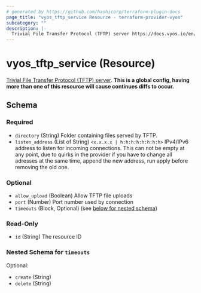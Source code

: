 ```yaml
---
# generated by https://github.com/hashicorp/terraform-plugin-docs
page_title: "vyos_tftp_service Resource - terraform-provider-vyos"
subcategory: ""
description: |-
  Trivial File Transfer Protocol (TFTP) server https://docs.vyos.io/en/latest/configuration/firewall/general.html. This is a global config, having more than one of this resource will cause continues diffs to occur.
---
```


# vyos_tftp_service (Resource)

[Trivial File Transfer Protocol (TFTP) server](https://docs.vyos.io/en/latest/configuration/firewall/general.html). **This is a global config, having more than one of this resource will cause continues diffs to occur.**



<!-- schema generated by tfplugindocs -->
## Schema

### Required

- `directory` (String) Folder containing files served by TFTP.
- `listen_address` (List of String) `<x.x.x.x | h:h:h:h:h:h:h:h>` IPv4/IPv6 address to listen for incoming connections. This can not be empty at any point, due to quirks in the provider if you have to change all adresses at the same time, append the new address, run apply before removing the old one.

### Optional

- `allow_upload` (Boolean) Allow TFTP file uploads
- `port` (Number) Port number used by connection
- `timeouts` (Block, Optional) (see [below for nested schema](#nestedblock--timeouts))

### Read-Only

- `id` (String) The resource ID

<a id="nestedblock--timeouts"></a>
### Nested Schema for `timeouts`

Optional:

- `create` (String)
- `delete` (String)


